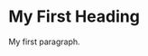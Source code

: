 <!DOCTYPE html>
<html>
<body>




<h1>My First Heading</h1>
<p>My first paragraph.</p>


</body>
</html>

